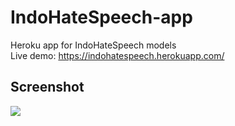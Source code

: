 # IndoHateSpeech-app
Heroku app for IndoHateSpeech models <br>
Live demo: https://indohatespeech.herokuapp.com/ <br>

## Screenshot
<img src="https://github.com/athiyadeviyani/IndoHateSpeech-app/blob/130a81e2fb213ee2743d17c7e0b5479987cdf435/Screenshot%202022-04-11%20at%2001.43.00.png">
